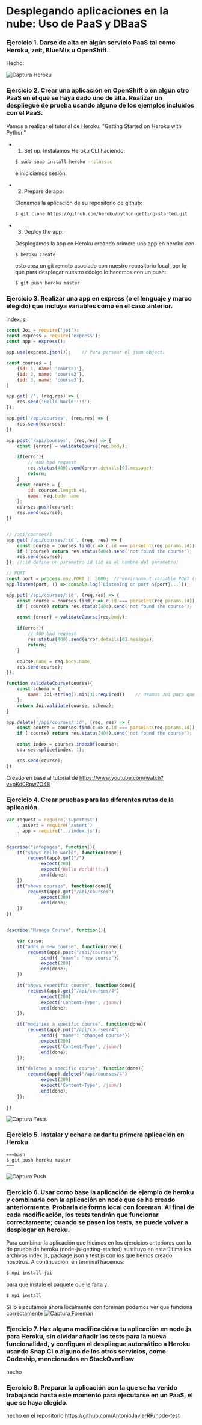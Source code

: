 # Desplegando aplicaciones en la nube: Uso de PaaS y DBaaS

### Ejercicio 1. Darse de alta en algún servicio PaaS tal como Heroku, zeit, BlueMix u OpenShift.

Hecho:

![Captura Heroku](img/heroku1.png "Cuenta heroku")


### Ejercicio 2. Crear una aplicación en OpenShift o en algún otro PaaS en el que se haya dado uno de alta. Realizar un despliegue de prueba usando alguno de los ejemplos incluidos con el PaaS.

Vamos a realizar el tutorial de Heroku: "Getting Started on Heroku with Python"

* 1. Set up: Instalamos Heroku CLI haciendo:
    ~~~bash
    $ sudo snap install heroku --classic
    ~~~

    e iniciciamos sesión.

* 2. Prepare de app:
    
    Clonamos la aplicación de su repositorio de github:
    ~~~bash
    $ git clone https://github.com/heroku/python-getting-started.git
    ~~~
* 3. Deploy the app:

    Desplegamos la app en Heroku creando primero una app en heroku con

    ~~~bash
    $ heroku create
    ~~~

    esto crea un git remoto asociado con nuestro repositorio local, por lo que para desplegar nuestro código lo hacemos con un push:

    ~~~bash
    $ git push heroku master
    ~~~



### Ejercicio 3. Realizar una app en express (o el lenguaje y marco elegido) que incluya variables como en el caso anterior.

index.js:
~~~js
const Joi = require('joi');
const express = require('express');
const app = express();

app.use(express.json());    // Para parsear el json object.

const courses = [
    {id: 1, name: 'course1'},
    {id: 2, name: 'course2'},
    {id: 3, name: 'course3'},
]

app.get('/', (req,res) => {
    res.send('Hello World!!!!');
});

app.get('/api/courses', (req,res) => {
    res.send(courses);
})

app.post('/api/courses', (req,res) => {
    const {error} = validateCourse(req.body);

    if(error){
        // 400 bad request
        res.status(400).send(error.details[0].message);
        return;
    }
    const course = {
        id: courses.length +1,
        name: req.body.name
    };
    courses.push(course);
    res.send(course);
})


// /api/courses/1
app.get('/api/courses/:id', (req, res) => {
    const course = courses.find(c => c.id === parseInt(req.params.id));
    if (!course) return res.status(404).send('not found the course');
    res.send(course);
}); //:id define un parametro id (id es el nombre del parametro)

// PORT
const port = process.env.PORT || 3000;  // Environment variable PORT (set on temrminal, if it doesnt exists it uses 3000)
app.listen(port, () => console.log(`Listening on port ${port}...`));    // use `` instead of '' so we can use template string $()

app.put('/api/courses/:id', (req,res) => {
    const course = courses.find(c => c.id === parseInt(req.params.id));
    if (!course) return res.status(404).send('not found the course');

    const {error} = validateCourse(req.body);

    if(error){
        // 400 bad request
        res.status(400).send(error.details[0].message);
        return;
    }

    course.name = req.body.name;
    res.send(course);
});

function validateCourse(course){
    const schema = {
        name: Joi.string().min(3).required()    // Usamos Joi para que todas las condiciones de la estructura estén en un mismo sitio y no repetir código
    };
    return Joi.validate(course, schema);
}

app.delete('/api/courses/:id', (req, res) => {
    const course = courses.find(c => c.id === parseInt(req.params.id));
    if (!course) return res.status(404).send('not found the course');

    const index = courses.indexOf(course);
    courses.splice(index, 1);

    res.send(course);
})
~~~
Creado en base al tutorial de https://www.youtube.com/watch?v=pKd0Rpw7O48


### Ejercicio 4. Crear pruebas para las diferentes rutas de la aplicación.

~~~js
var request = require('supertest')
    , assert = require('assert')
    , app = require('../index.js');


describe("infopages", function(){
    it("shows hello world", function(done){
        request(app).get("/")
            .expect(200)
            .expect(/Hello World!!!!/)
            .end(done);
    })
    it("shows courses", function(done){
        request(app).get("/api/courses")
            .expect(200)
            .end(done);
    })
})


describe("Manage Course", function(){

    var curso;
    it("adds a new course", function(done){
        request(app).post("/api/courses")
            .send({ "name": "new course"})
            .expect(200)
            .end(done);
    })

    it("shows expecific course", function(done){
        request(app).get("/api/courses/4")
            .expect(200)
            .expect('Content-Type', /json/)
            .end(done);
    });

    it("modifies a specific course", function(done){
        request(app).put("/api/courses/4")
            .send({ "name": "changed course"})
            .expect(200)
            .expect('Content-Type', /json/)
            .end(done);
    });

    it("deletes a specific course", function(done){
        request(app).delete("/api/courses/4")
            .expect(200)
            .expect('Content-Type', /json/)
            .end(done);
    });
    
})
~~~

![Captura Tests](img/mocha.png "Tests con Mocha")



### Ejercicio 5. Instalar y echar a andar tu primera aplicación en Heroku.
    ~~~bash
    $ git push heroku master
    ~~~

![Captura Push](img/push_a_heroku.png "Push a Heroku")

### Ejercicio 6. Usar como base la aplicación de ejemplo de heroku y combinarla con la aplicación en node que se ha creado anteriormente. Probarla de forma local con foreman. Al final de cada modificación, los tests tendrán que funcionar correctamente; cuando se pasen los tests, se puede volver a desplegar en heroku.

Para combinar la aplicación que hicimos en los ejercicios anteriores con la de prueba de heroku (node-js-getting-started) sustituyo en esta última los archivos index.js, package.json y test.js con los que hemos creado nosotros.
A continuación, en terminal hacemos:

~~~bash
$ npi install joi
~~~
para que instale el paquete que le falta y:
~~~bash
$ npi install
~~~
Si lo ejecutamos ahora localmente con foreman podemos ver que funciona correctamente
![Captura Foreman](img/foreman.png "Ejecucion local")


### Ejercicio 7. Haz alguna modificación a tu aplicación en node.js para Heroku, sin olvidar añadir los tests para la nueva funcionalidad, y configura el despliegue automático a Heroku usando Snap CI o alguno de los otros servicios, como Codeship, mencionados en StackOverflow

hecho 



### Ejercicio 8. Preparar la aplicación con la que se ha venido trabajando hasta este momento para ejecutarse en un PaaS, el que se haya elegido.

hecho en el repositorio https://github.com/AntonioJavierRP/node-test